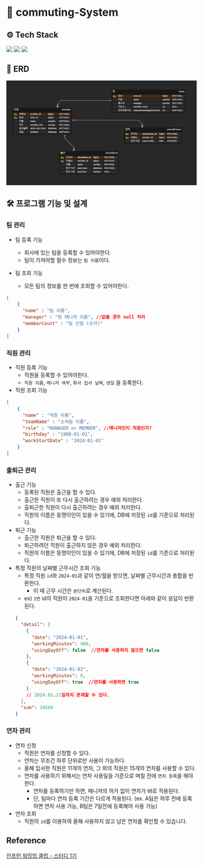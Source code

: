 # 🏢 commuting-System

## ⚙ Tech Stack
<img src="https://img.shields.io/badge/java-007396?style=for-the-badge&logo=java&logoColor=white"></a>
<img src="https://img.shields.io/badge/spring-6DB33F?style=for-the-badge&logo=spring&logoColor=white"></a>
<img src="https://img.shields.io/badge/mysql-4479A1?style=for-the-badge&logo=mysql&logoColor=white"> </a>

## 📰 ERD
![img.png](docs/img/erd.png)

## 🛠 프로그램 기능 및 설계
### 팀 관리
- 팀 등록 기능
  - 회사에 있는 팀을 등록할 수 있어야한다.
  - 팀이 가져야할 필수 정보는 `팀 이름`이다.

- 팀 조회 기능
  - 모든 팀의 정보를 한 번에 조회할 수 있어야한다.
```json
[
    {
      "name" : "팀 이름",
      "manager" : "팀 매니저 이름", //없을 경우 null 처리
      "memberCount" : "팀 인원 (숫자)"
    }
]
```

### 직원 관리
- 직원 등록 기능
    - 직원을 등록할 수 있어야한다.
    - `직원 이름`, `매니저 여부`, `회사 입사 날짜`, `생일` 을 등록한다.
- 직원 조회 기능
```json
[
    {
      "name" : "직원 이름",
      "teamName" : "소속팀 이름",
      "role" : "MANAGER or MEMBER", //매니저인지 직원인지?
      "birthday" : "1900-01-01",
      "workStartDate" : "2024-01-01"
    }
]
```

### 출퇴근 관리
- 출근 기능
  - 등록된 직원은 출근을 할 수 있다.
  - 출근한 직원이 또 다시 출근하려는 경우 예외 처리한다.
  - 출퇴근한 직원이 다시 출근하려는 경우 예외 처리한다.
  - 직원의 이름은 동명이인이 있을 수 있기에, DB에 저장된 `id`를 기준으로 처리된다.
- 퇴근 기능
  - 출근한 직원은 퇴근을 할 수 있다.
  - 퇴근하려던 직원이 출근하지 않은 경우 예외 처리한다.
  - 직원의 이름은 동명이인이 있을 수 있기에, DB에 저장된 `id`를 기준으로 처리된다.
- 특정 직원의 날짜별 근무시간 조회 기능
  - 특정 직원 `id`와 `2024-01`과 같이 연/월을 받으면, 날짜별 근무시간과 총합을 반환한다.
    - 이 때 근무 시간은 `분단위`로 계산된다.
  - ex) `1번` id의 직원이 `2024-01`을 기준으로 조회한다면 아래와 같이 응답이 반환된다.
  ```json
  {
    "detail": [
      {
        "date": "2024-01-01",
        "workingMinutes": 480,
        "usingDayOff": false  //연차를 사용하지 않으면 false
      },
      {
        "date": "2024-01-02",
        "workingMinutes": 0,
        "usingDayOff": true  //연차를 사용하면 true
      }
      // 2024.01.31일까지 존재할 수 있다.
    ],
    "sum": 10560
  }
  ```
  
### 연차 관리
- 연차 신청
  - 직원은 연차를 신청할 수 있다.
  - 연차는 무조건 하루 단위로만 사용이 가능하다.
  - 올해 입사한 직원은 11개의 연차, 그 외의 직원은 15개의 연차를 사용할 수 있다.
  - 연차를 사용하기 위해서는 연차 사용일을 기준으로 며칠 전에 `연차 등록`을 해야한다.
    - 연차를 등록하기만 하면, 매니저의 허가 없이 연차가 바로 적용된다.
    - 단, 팀마다 연차 등록 기간은 다르게 적용된다. (ex. A팀은 하루 전에 등록하면 연차 사용 가능, B팀은 7일전에 등록해야 사용 가능)
- 연차 조회
  - 직원의 `id`를 이용하여 올해 사용하지 않고 남은 연차를 확인할 수 있습니다.






## Reference
[인프런 워밍업 클럽 - 스터디 1기](https://www.inflearn.com/course/inflearn-warmup-club-study-1)
